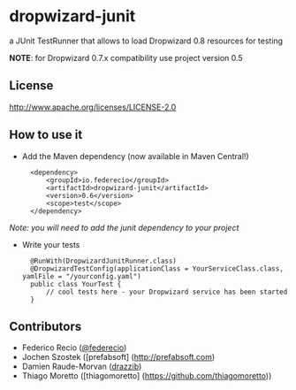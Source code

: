 dropwizard-junit
================

a JUnit TestRunner that allows to load Dropwizard 0.8 resources for testing

__NOTE__: for Dropwizard 0.7.x compatibility use project version 0.5

License
-------

http://www.apache.org/licenses/LICENSE-2.0

How to use it
-------------

* Add the Maven dependency (now available in Maven Central!)

        <dependency>
            <groupId>io.federecio</groupId>
            <artifactId>dropwizard-junit</artifactId>
            <version>0.6</version>
            <scope>test</scope>
        </dependency>

*Note: you will need to add the junit dependency to your project*

* Write your tests

        @RunWith(DropwizardJunitRunner.class)
        @DropwizardTestConfig(applicationClass = YourServiceClass.class, yamlFile = "/yourconfig.yaml")
        public class YourTest {
            // cool tests here - your Dropwizard service has been started
        }

Contributors
------------

* Federico Recio ([@federecio](http://twitter.com/federecio))
* Jochen Szostek ([prefabsoft] (http://prefabsoft.com)
* Damien Raude-Morvan ([drazzib](https://github.com/drazzib))
* Thiago Moretto ([thiagomoretto] (https://github.com/thiagomoretto))